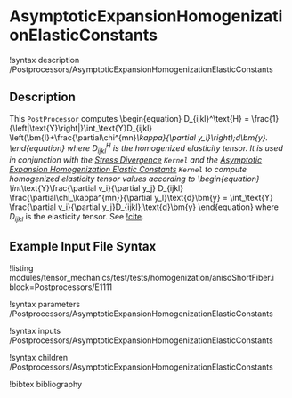 # AsymptoticExpansionHomogenizationElasticConstants

!syntax description /Postprocessors/AsymptoticExpansionHomogenizationElasticConstants

## Description

This `PostProcessor` computes
\begin{equation}
D_{ijkl}^\text{H} = \frac{1}{\left|\text{Y}\right|}\int_\text{Y}D_{ijkl} \left(\bm{I}+\frac{\partial\chi^{mn}_\kappa}{\partial y_l}\right)\;d\bm{y}.
\end{equation}
where $D_{ijkl}^\text{H}$ is the homogenized elasticity tensor.  It is used in conjunction with the [Stress Divergence](StressDivergenceTensors.md) `Kernel` and the [Asymptotic Expansion Homogenization Elastic Constants](AsymptoticExpansionHomogenizationKernel.md) `Kernel` to compute homogenized elasticity tensor values according to
\begin{equation}
\int_\text{Y}\frac{\partial v_i}{\partial y_j} D_{ijkl} \frac{\partial\chi_\kappa^{mn}}{\partial y_l}\text{d}\bm{y} = \int_\text{Y} \frac{\partial v_i}{\partial y_j}D_{ijkl}\;\text{d}\bm{y}
\end{equation}
where $D_{ijkl}$ is the elasticity tensor.  See [!cite](hales15homogenization).

## Example Input File Syntax

!listing modules/tensor_mechanics/test/tests/homogenization/anisoShortFiber.i block=Postprocessors/E1111


!syntax parameters /Postprocessors/AsymptoticExpansionHomogenizationElasticConstants

!syntax inputs /Postprocessors/AsymptoticExpansionHomogenizationElasticConstants

!syntax children /Postprocessors/AsymptoticExpansionHomogenizationElasticConstants

!bibtex bibliography
